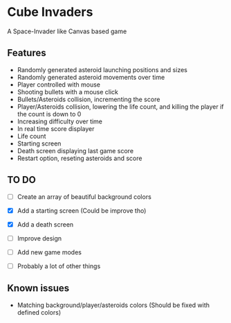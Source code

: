 # Cube Invaders

A Space-Invader like Canvas based game

## Features

- Randomly generated asteroid launching positions and sizes
- Randomly generated asteroid movements over time
- Player controlled with mouse
- Shooting bullets with a mouse click
- Bullets/Asteroids collision, incrementing the score
- Player/Asteroids collision, lowering the life count, and killing the player if the count is down to 0
- Increasing difficulty over time
- In real time score displayer
- Life count
- Starting screen
- Death screen displaying last game score
- Restart option, reseting asteroids and score


## TO DO

- [ ] Create an array of beautiful background colors   
- [x] Add a starting screen (Could be improve tho)
- [x] Add a death screen 
- [ ] Improve design
- [ ] Add new game modes
- [ ] Probably a lot of other things


## Known issues

- Matching background/player/asteroids colors (Should be fixed with defined colors)